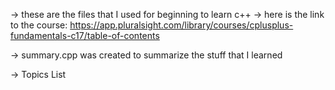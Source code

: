 -> these are the files that I used  for beginning to
learn c++ 
-> here is the link to the course:
https://app.pluralsight.com/library/courses/cplusplus-fundamentals-c17/table-of-contents 

-> summary.cpp was created to summarize the stuff that I learned

-> Topics List


